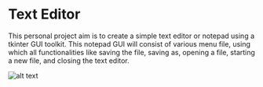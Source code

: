 # Text Editor

This personal project aim is to create a simple text editor or notepad using a tkinter GUI toolkit.  This notepad GUI will consist of 
various menu file, using which all functionalities like saving the file, saving as, opening a file, starting a new file, and closing the 
text editor.

![alt text](C:\Users\spj06\OneDrive\Pictures\Screenshots\2020-01-07.png)
